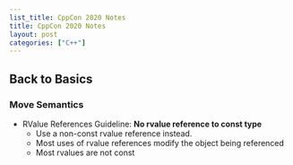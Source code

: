 ```yaml
---
list_title: CppCon 2020 Notes
title: CppCon 2020 Notes
layout: post
categories: ["C++"]
---
```


## Back to Basics

### Move Semantics

- RValue References Guideline: **No rvalue reference to const type**
    - Use a non-const rvalue reference instead.
    - Most uses of rvalue references modify the object being referenced
    - Most rvalues are not const